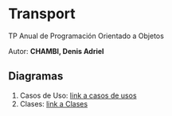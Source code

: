 # Transport
TP Anual de Programación Orientado a Objetos

Autor: **CHAMBI, Denis Adriel**

## Diagramas
1. Casos de Uso: [link a casos de usos](https://github.com/ChamHerz/transport/tree/master/diagramas/caso%20de%20uso)
2. Clases: [link a Clases](https://github.com/ChamHerz/transport/tree/master/diagramas/clases)